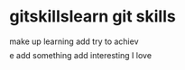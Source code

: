 # gitskillslearn git skills
make up learning
add try to achiev$$$$e
add something
add interesting 
I love
